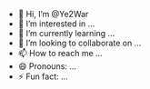 - 👋 Hi, I’m @Ye2War
- 👀 I’m interested in ...
- 🌱 I’m currently learning ...
- 💞️ I’m looking to collaborate on ...
- 📫 How to reach me ...
- 😄 Pronouns: ...
- ⚡ Fun fact: ...

<!---
Ye2War/Ye2War is a ✨ special ✨ repository because its `README.md` (this file) appears on your GitHub profile.
You can click the Preview link to take a look at your changes.
--->
